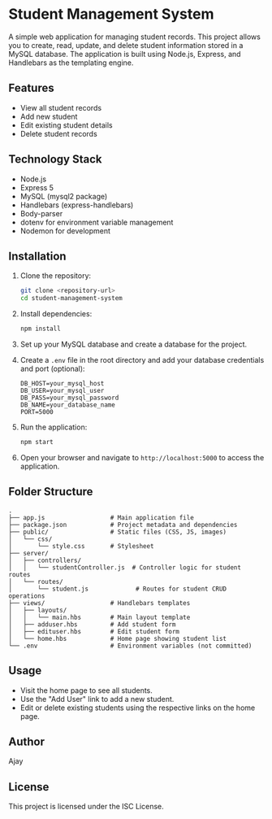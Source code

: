 # Student Management System

A simple web application for managing student records. This project allows you to create, read, update, and delete student information stored in a MySQL database. The application is built using Node.js, Express, and Handlebars as the templating engine.

## Features

- View all student records
- Add new student
- Edit existing student details
- Delete student records

## Technology Stack

- Node.js
- Express 5
- MySQL (mysql2 package)
- Handlebars (express-handlebars)
- Body-parser
- dotenv for environment variable management
- Nodemon for development

## Installation

1. Clone the repository:

   ```bash
   git clone <repository-url>
   cd student-management-system
   ```

2. Install dependencies:

   ```bash
   npm install
   ```

3. Set up your MySQL database and create a database for the project.

4. Create a `.env` file in the root directory and add your database credentials and port (optional):

   ```
   DB_HOST=your_mysql_host
   DB_USER=your_mysql_user
   DB_PASS=your_mysql_password
   DB_NAME=your_database_name
   PORT=5000
   ```

5. Run the application:

   ```bash
   npm start
   ```

6. Open your browser and navigate to `http://localhost:5000` to access the application.

## Folder Structure

```
.
├── app.js                  # Main application file
├── package.json            # Project metadata and dependencies
├── public/                 # Static files (CSS, JS, images)
│   └── css/
│       └── style.css       # Stylesheet
├── server/
│   ├── controllers/
│   │   └── studentController.js  # Controller logic for student routes
│   └── routes/
│       └── student.js             # Routes for student CRUD operations
├── views/                  # Handlebars templates
│   ├── layouts/
│   │   └── main.hbs        # Main layout template
│   ├── adduser.hbs         # Add student form
│   ├── edituser.hbs        # Edit student form
│   └── home.hbs            # Home page showing student list
└── .env                    # Environment variables (not committed)
```

## Usage

- Visit the home page to see all students.
- Use the "Add User" link to add a new student.
- Edit or delete existing students using the respective links on the home page.

## Author

Ajay

## License

This project is licensed under the ISC License.
